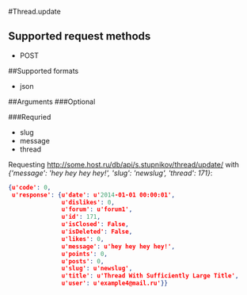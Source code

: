#Thread.update

## Supported request methods 
* POST

##Supported formats
* json

##Arguments
###Optional


###Requried
* slug
* message
* thread

Requesting http://some.host.ru/db/api/s.stupnikov/thread/update/ with _{'message': 'hey hey hey hey!', 'slug': 'newslug', 'thread': 171}_:
```json
{u'code': 0,
 u'response': {u'date': u'2014-01-01 00:00:01',
               u'dislikes': 0,
               u'forum': u'forum1',
               u'id': 171,
               u'isClosed': False,
               u'isDeleted': False,
               u'likes': 0,
               u'message': u'hey hey hey hey!',
               u'points': 0,
               u'posts': 0,
               u'slug': u'newslug',
               u'title': u'Thread With Sufficiently Large Title',
               u'user': u'example4@mail.ru'}}
```
